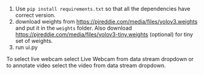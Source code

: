 1. Use `pip install requirements.txt` so that all the dependencies have correct version.
2. download weights from https://pjreddie.com/media/files/yolov3.weights and put it in the `weights` folder. Also download https://pjreddie.com/media/files/yolov3-tiny.weights (optional) for tiny set of weights.
3. run ui.py 

To select live webcam select Live Webcam from data stream dropdown or to annotate video select the video from data stream dropdown.
